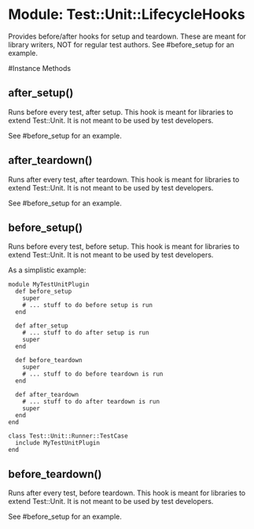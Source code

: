 # Module: Test::Unit::LifecycleHooks
    

Provides before/after hooks for setup and teardown. These are meant for
library writers, NOT for regular test authors. See #before_setup for an
example.



#Instance Methods
## after_setup() [](#method-i-after_setup)
Runs before every test, after setup. This hook is meant for libraries to
extend Test::Unit. It is not meant to be used by test developers.

See #before_setup for an example.

## after_teardown() [](#method-i-after_teardown)
Runs after every test, after teardown. This hook is meant for libraries to
extend Test::Unit. It is not meant to be used by test developers.

See #before_setup for an example.

## before_setup() [](#method-i-before_setup)
Runs before every test, before setup. This hook is meant for libraries to
extend Test::Unit. It is not meant to be used by test developers.

As a simplistic example:

    module MyTestUnitPlugin
      def before_setup
        super
        # ... stuff to do before setup is run
      end

      def after_setup
        # ... stuff to do after setup is run
        super
      end

      def before_teardown
        super
        # ... stuff to do before teardown is run
      end

      def after_teardown
        # ... stuff to do after teardown is run
        super
      end
    end

    class Test::Unit::Runner::TestCase
      include MyTestUnitPlugin
    end

## before_teardown() [](#method-i-before_teardown)
Runs after every test, before teardown. This hook is meant for libraries to
extend Test::Unit. It is not meant to be used by test developers.

See #before_setup for an example.

